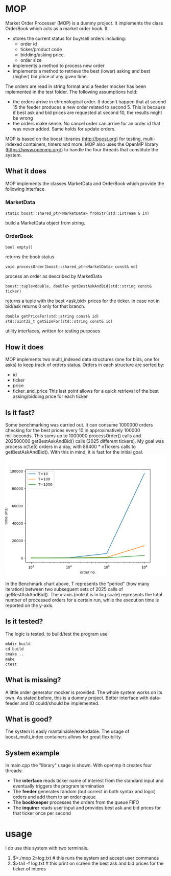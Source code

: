# MOP
Market Order Processer (MOP) is a dummy project. It implements the class OrderBook which acts as a market order book. It
* stores the current status for buy/sell orders including: 
    * order id
    * ticker/product code
    * bidding/asking price
    * order size
* implements a method to process new order
* implements a method to retrieve the best (lower) asking and best (higher) bid price at any given time.

The orders are read in string format and a feeder mocker has been inplemented in the test folder.
The following assumptions hold:
* the orders arrive in chronological order. It doesn't happen that at second 15 the feeder produces a new order related to second 5. This is because if best ask and bid prices are requested at second 10, the results might be wrong
* the orders make sense. No cancel order can arrive for an order id that was never added. Same holds for update orders. 

MOP is based on the boost libraries (http://boost.org) for testing, multi-indexed containers, timers and more. 
MOP also uses the OpenMP library (https://www.openmp.org/) to handle the four threads that constitute the system. 

## What it does
MOP implements the classes MarketData and OrderBook which provide the following interface.

### MarketData
    static boost::shared_ptr<MarketData> fromStr(std::istream & in)
build a MarketData object from string.

### OrderBook
    bool empty()
returns the book status

    void processOrder(boost::shared_ptr<MarketData> const& md)
process an order as described by MarketData

    boost::tuple<double, double> getBestAskAndBid(std::string const& ticker)
returns a tuple with the best <ask,bid> prices for the ticker. In case not in bid/ask returns 0 only for that branch.

    double getPriceFor(std::string const& id)
    std::uint32_t getSizeFor(std::string const& id)
utility interfaces, written for testing purposes
## How it does
MOP implements two multi_indexed data structures (one for bids, one for asks) to keep track of orders status. 
Orders in each structure are sorted by:
* id
* ticker
* price
* ticker_and_price
This last point allows for a quick retrieval of the best asking/bidding price for each ticker

## Is it fast?
Some benchmarking was carried out. It can consume 1000000 orders checking for the best prices every 10 in approximatively 100000 milliseconds.
This sums up to 1000000 processOrder() calls and 202500000 getBestAskAndBid() calls (2025 different tickers).
My goal was process o(1.e5) orders in a day, with 86400 * nTickers calls to getBestAskAndBid().
With this in mind, it is fast for the initial goal.
![Benchmark chart](benchmark.png)

In the Benchmark chart above, T represents the "period" (how many iteration) between two subsequent sets of 2025 calls of getBestAskAndBid().
The x-axis (note it is in log scale) represents the total number of processed orders for a certain run, while the execution time is reported on the y-axis.
## Is it tested? 
The logic is tested. 
to build/test the program use
    
    mkdir build
    cd build
    cmake ..
    make
    ctest

## What is missing? 
A little order generator mocker is provided. The whole system works on its own. 
As stated before, this is a dummy project. Better interface with data-feeder and IO could/should be implemented.

## What is good? 
The system is easly mantainable/extendable. The usage of boost_multi_index containers allows for great flexibility.

## System example
In main.cpp the "library" usage is shown. With openmp it creates four threads:
* The **interface** reads ticker name of interest from the standard input and eventually triggers the program termination
* The **feeder** generates random (but correct in both syntax and logic) orders and add them to an order queue
* The **bookkeeper** processes the orders from the queue FIFO
* The **inquirer** reads user input and provides best ask and bid prices for that ticker once per second

# usage
I do use this system with two terminals.
1. $>./mop 2>log.txt # this runs the system and accept user commands
2. $>tail -f log.txt # this print on screen the best ask and bid prices for the ticker of interes